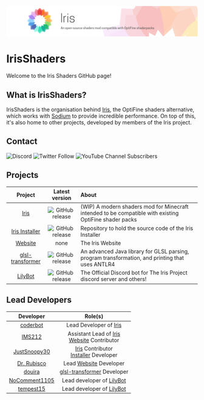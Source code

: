 ![Iris: An open-source shaders mod compatible with OptiFine shaderpacks](profile/docs/banner.png)

# IrisShaders

Welcome to the Iris Shaders GitHub page!

## What is IrisShaders?

IrisShaders is the organisation behind [Iris](https://github.com/IrisShaders/Iris), the OptiFine shaders alternative, which works with [Sodium](https://github.com/CaffeineMC/sodium-fabric) to provide incredible performance. On top of this, it's also home to other projects, developed by members of the Iris project.

## Contact

![Discord](https://img.shields.io/discord/774352792659820594?label=Discord&logo=discord)
![Twitter Follow](https://img.shields.io/twitter/follow/IrisShaders)
![YouTube Channel Subscribers](https://img.shields.io/youtube/channel/subscribers/UC9phcgE01H5apG7PqDI9CkA)

## Projects

|                               Project                               |                                                     Latest version                                                     | About                                                                                                  |
|:-------------------------------------------------------------------:|:----------------------------------------------------------------------------------------------------------------------:|:-------------------------------------------------------------------------------------------------------|
|             [Iris](https://github.com/IrisShaders/Iris)             |       ![GitHub release](https://img.shields.io/github/v/release/IrisShaders/Iris?include_prereleases&label=%20&)       | (WIP) A modern shaders mod for Minecraft intended to be compatible with existing OptiFine shader packs |
|   [Iris Installer](https://github.com/IrisShaders/Iris-Installer)   |  ![GitHub release](https://img.shields.io/github/v/release/IrisShaders/Iris-Installer?include_prereleases&label=%20&)  | Repository to hold the source code of the Iris Installer                                               |
|                 [Website](https://irisshaders.net)                  |                                                          none                                                          | The Iris Website                                                                                       |
| [glsl-transformer](https://github.com/IrisShaders/glsl-transformer) | ![GitHub release](https://img.shields.io/github/v/release/IrisShaders/glsl-transformer?include_prereleases&label=%20&) | An advanced Java library for GLSL parsing, program transformation, and printing that uses ANTLR4       |
|          [LilyBot](https://github.com/IrisShaders/LilyBot)          |     ![GitHub release](https://img.shields.io/github/v/release/IrisShaders/LilyBot?include_prereleases&label=%20&)      | The Official Discord bot for The Iris Project discord server and others!                               |

## Lead Developers
|                     Developer                     |                                                                    Role(s)                                                                    |
|:-------------------------------------------------:|:---------------------------------------------------------------------------------------------------------------------------------------------:|
|     [coderbot](https://github.com/coderbot16)     |                                         Lead Developer of [Iris](https://github.com/IrisShaders/Iris)                                         |
|        [IMS212](https://github.com/IMS212)        | Assistant Lead of [Iris](https://github.com/IrisShaders/Iris)<br/>[Website](https://github.com/IrisShaders/irisshaders.github.io) Contributor |
|  [JustSnoopy30](https://github.com/Justsnoopy30)  |       [Iris](https://github.com/IrisShaders/Iris) Contributor<br/>[Installer](https://github.com/IrisShaders/Iris-Installer) Developer        |
|   [Dr. Rubisco](https://github.com/thedocruby)    |                                Lead [Website](https://github.com/IrisShaders/irisshaders.github.io) Developer                                 |
|        [douira](https://github.com/douira)        |                                 [glsl-transformer](https://github.com/IrisShaders/glsl-transformer) Developer                                 |
| [NoComment1105](https://github.com/NoComment1105) |                                      Lead developer of [LilyBot](https://github.com/IrisShaders/LilyBot)                                      |
|     [tempest15](https://github.com/tempest15)     |                                      Lead developer of [LilyBot](https://github.com/IrisShaders/LilyBot)                                      |